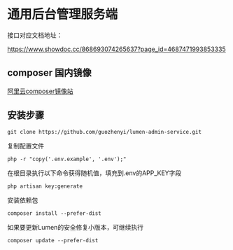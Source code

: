 # 通用后台管理服务端

接口对应文档地址： 

<https://www.showdoc.cc/868693074265637?page_id=4687471993853335>

## composer 国内镜像

[阿里云composer镜像站](https://developer.aliyun.com/composer)

## 安装步骤

    git clone https://github.com/guozhenyi/lumen-admin-service.git

复制配置文件

    php -r "copy('.env.example', '.env');"

在根目录执行以下命令获得随机值，填充到.env的APP_KEY字段

    php artisan key:generate

安装依赖包

    composer install --prefer-dist

如果要更新Lumen的安全修复小版本，可继续执行

    composer update --prefer-dist



